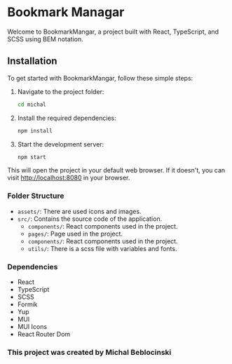 # Bookmark Managar

Welcome to BookmarkMangar, a project built with React, TypeScript, and SCSS using BEM notation.

## Installation

To get started with BookmarkMangar, follow these simple steps:

1. Navigate to the project folder:

   ```bash
   cd michal
   ```

2. Install the required dependencies:

   ```bash
   npm install
   ```

3. Start the development server:

   ```bash
   npm start
   ```

This will open the project in your default web browser. If it doesn't, you can visit [http://localhost:8080](http://localhost:8080) in your browser.

### Folder Structure

- `assets/`: There are used icons and images.
- `src/`: Contains the source code of the application.
  - `components/`: React components used in the project.
  - `pages/`: Page used in the project.
  - `components/`: React components used in the project.
  - `utils/`: There is a scss file with variables and fonts.

### Dependencies

- React
- TypeScript
- SCSS
- Formik
- Yup
- MUI
- MUI Icons
- React Router Dom

### This project was created by Michal Beblocinski
